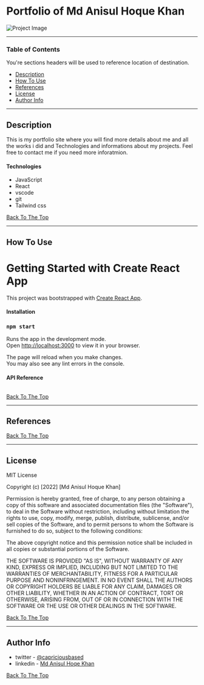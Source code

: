 # Portfolio of Md Anisul Hoque Khan

![Project Image](project-image-url)

---

### Table of Contents

You're sections headers will be used to reference location of destination.

- [Description](#description)
- [How To Use](#how-to-use)
- [References](#references)
- [License](#license)
- [Author Info](#author-info)

---

## Description

This is my portfolio site where you will find more details about me and all the works i did and Technologies and informations about my projects. Feel free to contact me if you need more inforatmion.

#### Technologies

- JavaScript
- React
- vscode
- git
- Tailwind css

[Back To The Top](#read-me-template)

---

## How To Use

# Getting Started with Create React App

This project was bootstrapped with [Create React App](https://github.com/facebook/create-react-app).

#### Installation

### `npm start`

Runs the app in the development mode.\
Open [http://localhost:3000](http://localhost:3000) to view it in your browser.

The page will reload when you make changes.\
You may also see any lint errors in the console.

#### API Reference

```

```

[Back To The Top](#read-me-template)

---

## References

[Back To The Top](#read-me-template)

---

## License

MIT License

Copyright (c) [2022] [Md Anisul Hoque Khan]

Permission is hereby granted, free of charge, to any person obtaining a copy
of this software and associated documentation files (the "Software"), to deal
in the Software without restriction, including without limitation the rights
to use, copy, modify, merge, publish, distribute, sublicense, and/or sell
copies of the Software, and to permit persons to whom the Software is
furnished to do so, subject to the following conditions:

The above copyright notice and this permission notice shall be included in all
copies or substantial portions of the Software.

THE SOFTWARE IS PROVIDED "AS IS", WITHOUT WARRANTY OF ANY KIND, EXPRESS OR
IMPLIED, INCLUDING BUT NOT LIMITED TO THE WARRANTIES OF MERCHANTABILITY,
FITNESS FOR A PARTICULAR PURPOSE AND NONINFRINGEMENT. IN NO EVENT SHALL THE
AUTHORS OR COPYRIGHT HOLDERS BE LIABLE FOR ANY CLAIM, DAMAGES OR OTHER
LIABILITY, WHETHER IN AN ACTION OF CONTRACT, TORT OR OTHERWISE, ARISING FROM,
OUT OF OR IN CONNECTION WITH THE SOFTWARE OR THE USE OR OTHER DEALINGS IN THE
SOFTWARE.

[Back To The Top](#read-me-template)

---

## Author Info

- twitter - [@capriciousbased](https://twitter.com/capriciousbased)
- linkedin - [Md Anisul Hoqe Khan](https://www.linkedin.com/in/anisulkhan/)

[Back To The Top](#read-me-template)
